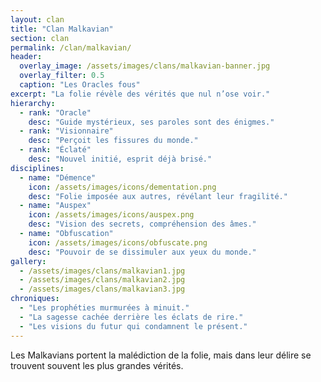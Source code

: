 ```yaml
---
layout: clan
title: "Clan Malkavian"
section: clan
permalink: /clan/malkavian/
header:
  overlay_image: /assets/images/clans/malkavian-banner.jpg
  overlay_filter: 0.5
  caption: "Les Oracles fous"
excerpt: "La folie révèle des vérités que nul n’ose voir."
hierarchy:
  - rank: "Oracle"
    desc: "Guide mystérieux, ses paroles sont des énigmes."
  - rank: "Visionnaire"
    desc: "Perçoit les fissures du monde."
  - rank: "Éclaté"
    desc: "Nouvel initié, esprit déjà brisé."
disciplines:
  - name: "Démence"
    icon: /assets/images/icons/dementation.png
    desc: "Folie imposée aux autres, révélant leur fragilité."
  - name: "Auspex"
    icon: /assets/images/icons/auspex.png
    desc: "Vision des secrets, compréhension des âmes."
  - name: "Obfuscation"
    icon: /assets/images/icons/obfuscate.png
    desc: "Pouvoir de se dissimuler aux yeux du monde."
gallery:
  - /assets/images/clans/malkavian1.jpg
  - /assets/images/clans/malkavian2.jpg
  - /assets/images/clans/malkavian3.jpg
chroniques:
  - "Les prophéties murmurées à minuit."
  - "La sagesse cachée derrière les éclats de rire."
  - "Les visions du futur qui condamnent le présent."
---
```


Les Malkavians portent la malédiction de la folie, mais dans leur délire se trouvent souvent les plus grandes vérités.

